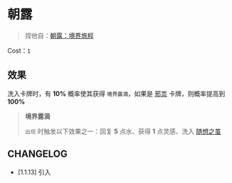 # 朝露

> 捏他自：[朝露：境界旅程](https://store.steampowered.com/app/2678640/_/?l=schinese)

Cost：`1`

## 效果

洗入卡牌时，有 **10%** 概率使其获得 `境界露滴`，如果是 [邪祟](../卡牌组/邪祟.md) 卡牌，则概率提高到 **100%** 

> **境界露滴**
>
> `出现` 时触发以下效果之一：回复 **5** 点水、获得 **1** 点灵感、洗入 [随想之茧](../卡牌/随想之茧.md)

## CHANGELOG

- [1.1.13] 引入

